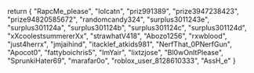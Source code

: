 return {
	"RapcMe_pIease",
	"IoIcatn",
	"priz991389",
	"prize3947238423",
	"prize94820585672",
	"randomcandy324",
	"surplus3011243e",
	"surplus301124a",
	"surplus301124b",
	"surplus301124c",
	"surplus301124d",
	"xXcoolestsummererXx",
	"strawhatV418",
	"Abozo1256",
	"rxwblood",
    "just4herrx",
    "jmjaihind",
    "itacklef_atkids981",
    "NerfThat_0PNerfGun",
    "Apocot0",
    "fattyboichris5",
    "ImYair",
    "lixtzjose",
    "Bl0wOnItPlease",
    "SprunkiHater69",
    "marafar0o",
	"roblox_user_8128610333",
 	"AssH_e"
}
